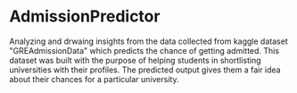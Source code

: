 # AdmissionPredictor
Analyzing and drwaing insights from the data collected from kaggle dataset "GREAdmissionData" which predicts the chance of getting admitted. This dataset was built with the purpose of helping students in shortlisting universities with their profiles. The predicted output gives them a fair idea about their chances for a particular university.
